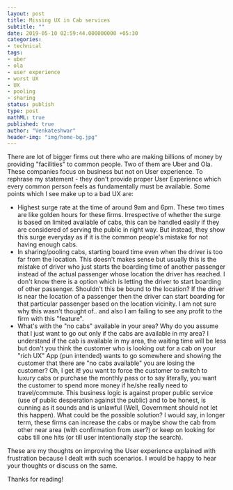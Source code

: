```yaml
---
layout: post
title: Missing UX in Cab services
subtitle: ""
date: 2019-05-10 02:59:44.000000000 +05:30
categories:
- technical
tags:
- uber
- ola
- user experience
- worst UX
- UX
- pooling
- sharing
status: publish
type: post
mathML: true
published: true
author: "Venkateshwar"
header-img: "img/home-bg.jpg"
---
```




There are lot of bigger firms out there who are making billions of money by providing "facilities" to common people.  Two of them are Uber and Ola.  These companies focus on business but not on User experience.  To rephrase my statement - they don't provide proper User Experience which every common person feels as fundamentally must be available. Some points which I see make up to a bad UX are:

- Highest surge rate at the time of around 9am and 6pm. These two times are like golden hours for these firms. Irrespective of whether the surge is based on limited available of cabs,  this can be handled easily if they are considered of serving the public in right way.  But instead,  they show this surge everyday as if it is the common people's mistake for not having enough cabs. 
- In sharing/pooling cabs, starting board time even when the driver is too far from the location. This doesn't makes sense but usually this is the mistake of driver who just starts the boarding time of another passenger instead of the actual passenger whose location the driver has reached. I don't know there is a  option which is letting the driver to start boarding of other passenger.  Shouldn't this be bound to the location?  If the driver is near the location of a passenger then the driver can start boarding for that particular passenger based on the location vicinity. I am not sure why this wasn't thought of.. and also I am failing to see any profit to the firm with this "feature".
- What's with the "no cabs" available in your area?  Why do you assume that I just want to go out only if the cabs are available in my area?  I understand if the cab is available in my area,  the waiting time will be less but don't you think the customer who is looking out for a cab on your "rich UX" App (pun intended)  wants to go somewhere and showing the customer that there are "no cabs available" you are losing the customer? Oh,  I get it!  you want to force the customer to switch to luxury cabs or purchase the monthly pass or to say literally,  you want the customer to spend more money if he/she really need to travel/commute. This business logic is against proper public service (use of public desperation against the public) and to be honest,  is cunning as it sounds and is unlawful (Well, Government should not let this happen). What could be the possible solution?  I would say,  in longer term, these firms can increase the cabs or maybe show the cab from other near area (with confirmation from user?)  or keep on looking for cabs till one hits (or till user intentionally stop the search). 

These are my thoughts on improving the User experience explained with frustration because I dealt with such scenarios.  I would be happy to hear your thoughts or discuss on the same. 

Thanks for reading!  
